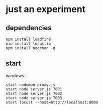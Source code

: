 just an experiment
==================

dependencies
------------

```
npm install loadfire
pip install locustio
npm install nodemon -g
```

start
-----

windows:

```
start nodemon proxy.js
start node server.js 7001
start node server.js 7002
start node server.js 7003
start locust --host=http://localhost:8000
```
